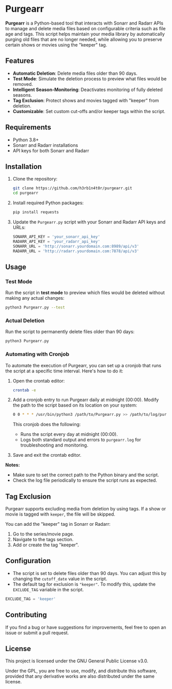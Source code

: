 # Purgearr

**Purgearr** is a Python-based tool that interacts with Sonarr and Radarr APIs to manage and delete media files based on configurable criteria such as file age and tags. This script helps maintain your media library by automatically purging old files that are no longer needed, while allowing you to preserve certain shows or movies using the "keeper" tag.

## Features

- **Automatic Deletion**: Delete media files older than 90 days.
- **Test Mode**: Simulate the deletion process to preview what files would be removed.
- **Intelligent Season-Monitoring**: Deactivates monitoring of fully deleted seasons.
- **Tag Exclusion**: Protect shows and movies tagged with "keeper" from deletion.
- **Customizable**: Set custom cut-offs and/or keeper tags within the script.

## Requirements

- Python 3.8+
- Sonarr and Radarr installations
- API keys for both Sonarr and Radarr

## Installation

1. Clone the repository:

   ```bash
   git clone https://github.com/h3rb1n4t0r/purgearr.git
   cd purgearr
   ```

2. Install required Python packages:

   ```bash
   pip install requests
   ```

3. Update the `Purgearr.py` script with your Sonarr and Radarr API keys and URLs:

   ```python
   SONARR_API_KEY = 'your_sonarr_api_key'
   RADARR_API_KEY = 'your_radarr_api_key'
   SONARR_URL = 'http://sonarr.yourdomain.com:8989/api/v3'
   RADARR_URL = 'http://radarr.yourdomain.com:7878/api/v3'
   ```

## Usage

### Test Mode

Run the script in **test mode** to preview which files would be deleted without making any actual changes:

```bash
python3 Purgearr.py --test
```

### Actual Deletion

Run the script to permanently delete files older than 90 days:

```bash
python3 Purgearr.py
```

### Automating with Cronjob

To automate the execution of Purgearr, you can set up a cronjob that runs the script at a specific time interval. Here's how to do it:

1. Open the crontab editor:

   ```bash
   crontab -e
   ```

2. Add a cronjob entry to run Purgearr daily at midnight (00:00). Modify the path to the script based on its location on your system:

   ```bash
   0 0 * * * /usr/bin/python3 /path/to/Purgearr.py >> /path/to/log/purgearr.log 2>&1
   ```

   This cronjob does the following:
   - Runs the script every day at midnight (00:00).
   - Logs both standard output and errors to `purgearr.log` for troubleshooting and monitoring.

3. Save and exit the crontab editor.

**Notes:**
- Make sure to set the correct path to the Python binary and the script.
- Check the log file periodically to ensure the script runs as expected.

## Tag Exclusion

Purgearr supports excluding media from deletion by using tags. If a show or movie is tagged with `keeper`, the file will be skipped.

You can add the "keeper" tag in Sonarr or Radarr:

1. Go to the series/movie page.
2. Navigate to the tags section.
3. Add or create the tag "keeper".

## Configuration

- The script is set to delete files older than 90 days. You can adjust this by changing the `cutoff_date` value in the script.
- The default tag for exclusion is `"keeper"`. To modify this, update the `EXCLUDE_TAG` variable in the script.

```python
EXCLUDE_TAG = 'keeper'
```

## Contributing

If you find a bug or have suggestions for improvements, feel free to open an issue or submit a pull request.

## License

This project is licensed under the GNU General Public License v3.0.

Under the GPL, you are free to use, modify, and distribute this software, provided that any derivative works are also distributed under the same license.
